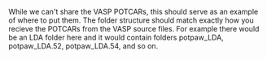 While we can't share the VASP POTCARs, this should serve as an example of where to put them. The folder structure should match exactly how you recieve the POTCARs from the VASP source files. For example there would be an LDA folder here and it would contain folders potpaw_LDA, potpaw_LDA.52, potpaw_LDA.54, and so on.